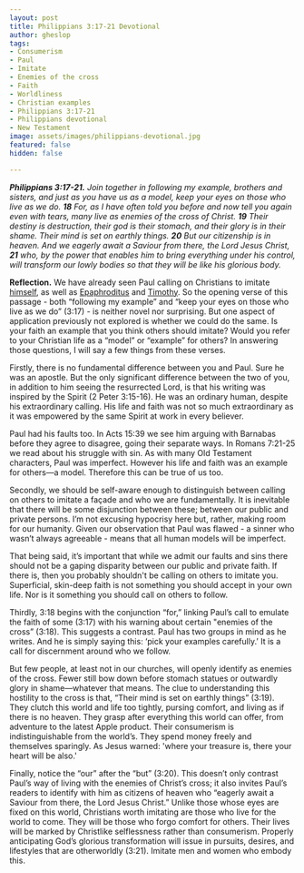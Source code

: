 ```yaml
---
layout: post
title: Philippians 3:17-21 Devotional
author: gheslop
tags:
- Consumerism
- Paul
- Imitate
- Enemies of the cross
- Faith
- Worldliness
- Christian examples
- Philippians 3:17-21
- Philippians devotional
- New Testament
image: assets/images/philippians-devotional.jpg
featured: false
hidden: false

---
```

**_Philippians 3:17-21._** _Join together in following my example, brothers and sisters, and just as you have us as a model, keep your eyes on those who live as we do. **18** For, as I have often told you before and now tell you again even with tears, many live as enemies of the cross of Christ. **19** Their destiny is destruction, their god is their stomach, and their glory is in their shame. Their mind is set on earthly things. **20** But our citizenship is in heaven. And we eagerly await a Saviour from there, the Lord Jesus Christ, **21** who, by the power that enables him to bring everything under his control, will transform our lowly bodies so that they will be like his glorious body._

**Reflection.** We have already seen Paul calling on Christians to imitate [himself](https://rekindle.co.za/content/2020-09-01-philippians-2-17-18-devotional "Imitating Paul"), as well as [Epaphroditus](https://rekindle.co.za/content/2020-09-15-philippians-2-25-30-devotional "Imitating Epaphroditus") and [Timothy](https://rekindle.co.za/content/2020-09-07-philippians-2-19-24-devotional "Imitating Timothy"). So the opening verse of this passage - both “following my example” and “keep your eyes on those who live as we do” (3:17) - is neither novel nor surprising. But one aspect of application previously not explored is whether we could do the same. Is your faith an example that you think others should imitate? Would you refer to your Christian life as a “model” or “example” for others? In answering those questions, I will say a few things from these verses.

Firstly, there is no fundamental difference between you and Paul. Sure he was an apostle. But the only significant difference between the two of you, in addition to him seeing the resurrected Lord, is that his writing was inspired by the Spirit (2 Peter 3:15-16). He was an ordinary human, despite his extraordinary calling. His life and faith was not so much extraordinary as it was empowered by the same Spirit at work in every believer.

Paul had his faults too. In Acts 15:39 we see him arguing with Barnabas before they agree to disagree, going their separate ways. In Romans 7:21-25 we read about his struggle with sin. As with many Old Testament characters, Paul was imperfect. However his life and faith was an example for others—a model. Therefore this can be true of us too.

Secondly, we should be self-aware enough to distinguish between calling on others to imitate a façade and who we are fundamentally. It is inevitable that there will be some disjunction between these; between our public and private persons. I’m not excusing hypocrisy here but, rather, making room for our humanity. Given our observation that Paul was flawed - a sinner who wasn’t always agreeable - means that all human models will be imperfect.

That being said, it’s important that while we admit our faults and sins there should not be a gaping disparity between our public and private faith. If there is, then you probably shouldn't be calling on others to imitate you. Superficial, skin-deep faith is not something you should accept in your own life. Nor is it something you should call on others to follow.

Thirdly, 3:18 begins with the conjunction “for,” linking Paul’s call to emulate the faith of some (3:17) with his warning about certain "enemies of the cross” (3:18). This suggests a contrast. Paul has two groups in mind as he writes. And he is simply saying this: ‘pick your examples carefully.’ It is a call for discernment around who we follow.

But few people, at least not in our churches, will openly identify as enemies of the cross. Fewer still bow down before stomach statues or outwardly glory in shame—whatever that means. The clue to understanding this hostility to the cross is that, “Their mind is set on earthly things” (3:19). They clutch this world and life too tightly, pursing comfort, and living as if there is no heaven. They grasp after everything this world can offer, from adventure to the latest Apple product. Their consumerism is indistinguishable from the world’s. They spend money freely and themselves sparingly. As Jesus warned: 'where your treasure is, there your heart will be also.'

Finally, notice the “our” after the “but” (3:20). This doesn’t only contrast Paul’s way of living with the enemies of Christ’s cross; it also invites Paul’s readers to identify with him as citizens of heaven who “eagerly await a Saviour from there, the Lord Jesus Christ.” Unlike those whose eyes are fixed on this world, Christians worth imitating are those who live for the world to come. They will be those who forgo comfort for others. Their lives will be marked by Christlike selflessness rather than consumerism. Properly anticipating God’s glorious transformation will issue in pursuits, desires, and lifestyles that are otherworldly (3:21). Imitate men and women who embody this.